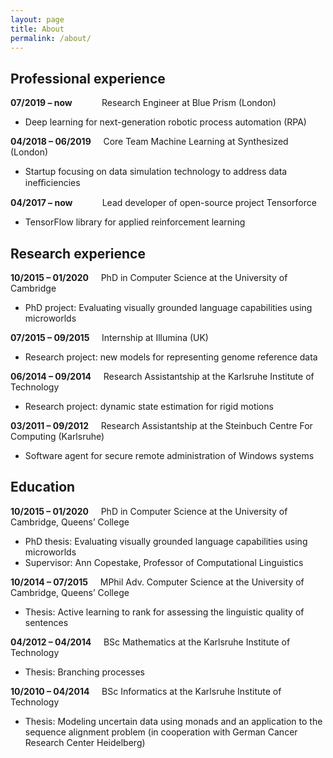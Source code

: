 ```yaml
---
layout: page
title: About
permalink: /about/
---
```



## Professional experience

**07/2019 – now** &nbsp; &nbsp; &nbsp; &nbsp; &nbsp;&nbsp; Research Engineer at Blue Prism (London)
- Deep learning for next-generation robotic process automation (RPA)

**04/2018 – 06/2019** &nbsp; &nbsp; Core Team Machine Learning at Synthesized (London)
- Startup focusing on data simulation technology to address data ineﬃciencies

**04/2017 – now** &nbsp; &nbsp; &nbsp; &nbsp; &nbsp;&nbsp; Lead developer of open-source project Tensorforce
- TensorFlow library for applied reinforcement learning



## Research experience

**10/2015 – 01/2020** &nbsp; &nbsp; PhD in Computer Science at the University of Cambridge
- PhD project: Evaluating visually grounded language capabilities using microworlds

**07/2015 – 09/2015** &nbsp; &nbsp; Internship at Illumina (UK)
- Research project: new models for representing genome reference data

**06/2014 – 09/2014** &nbsp; &nbsp; Research Assistantship at the Karlsruhe Institute of Technology
- Research project: dynamic state estimation for rigid motions

**03/2011 – 09/2012** &nbsp; &nbsp; Research Assistantship at the Steinbuch Centre For Computing (Karlsruhe)
- Software agent for secure remote administration of Windows systems



## Education

**10/2015 – 01/2020** &nbsp; &nbsp; PhD in Computer Science at the University of Cambridge, Queens’ College
- PhD thesis: Evaluating visually grounded language capabilities using microworlds
- Supervisor: Ann Copestake, Professor of Computational Linguistics

**10/2014 – 07/2015** &nbsp; &nbsp; MPhil Adv. Computer Science at the University of Cambridge, Queens’ College
- Thesis: Active learning to rank for assessing the linguistic quality of sentences

**04/2012 – 04/2014** &nbsp; &nbsp; BSc Mathematics at the Karlsruhe Institute of Technology
- Thesis: Branching processes

**10/2010 – 04/2014** &nbsp; &nbsp; BSc Informatics at the Karlsruhe Institute of Technology
- Thesis: Modeling uncertain data using monads and an application to the sequence alignment problem (in cooperation with German Cancer Research Center Heidelberg)
